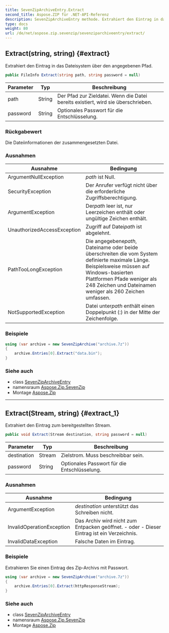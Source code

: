 ```yaml
---
title: SevenZipArchiveEntry.Extract
second_title: Aspose.ZIP für .NET-API-Referenz
description: SevenZipArchiveEntry methode. Extrahiert den Eintrag in das Dateisystem über den angegebenen Pfad.
type: docs
weight: 80
url: /de/net/aspose.zip.sevenzip/sevenziparchiveentry/extract/
---
```

## Extract(string, string) {#extract}

Extrahiert den Eintrag in das Dateisystem über den angegebenen Pfad.

```csharp
public FileInfo Extract(string path, string password = null)
```

| Parameter | Typ | Beschreibung |
| --- | --- | --- |
| path | String | Der Pfad zur Zieldatei. Wenn die Datei bereits existiert, wird sie überschrieben. |
| password | String | Optionales Passwort für die Entschlüsselung. |

### Rückgabewert

Die Dateiinformationen der zusammengesetzten Datei.

### Ausnahmen

| Ausnahme | Bedingung |
| --- | --- |
| ArgumentNullException | *path* ist Null. |
| SecurityException | Der Anrufer verfügt nicht über die erforderliche Zugriffsberechtigung. |
| ArgumentException | Der*path* leer ist, nur Leerzeichen enthält oder ungültige Zeichen enthält. |
| UnauthorizedAccessException | Zugriff auf Datei*path* ist abgelehnt. |
| PathTooLongException | Die angegebene*path*, Dateiname oder beide überschreiten die vom System definierte maximale Länge. Beispielsweise müssen auf Windows-basierten Plattformen Pfade weniger als 248 Zeichen und Dateinamen weniger als 260 Zeichen umfassen. |
| NotSupportedException | Datei unter*path* enthält einen Doppelpunkt (:) in der Mitte der Zeichenfolge. |

### Beispiele

```csharp
using (var archive = new SevenZipArchive("archive.7z"))
{
    archive.Entries[0].Extract("data.bin");
}
```

### Siehe auch

* class [SevenZipArchiveEntry](../)
* namensraum [Aspose.Zip.SevenZip](../../sevenziparchiveentry/)
* Montage [Aspose.Zip](../../../)

---

## Extract(Stream, string) {#extract_1}

Extrahiert den Eintrag zum bereitgestellten Stream.

```csharp
public void Extract(Stream destination, string password = null)
```

| Parameter | Typ | Beschreibung |
| --- | --- | --- |
| destination | Stream | Zielstrom. Muss beschreibbar sein. |
| password | String | Optionales Passwort für die Entschlüsselung. |

### Ausnahmen

| Ausnahme | Bedingung |
| --- | --- |
| ArgumentException | *destination* unterstützt das Schreiben nicht. |
| InvalidOperationException | Das Archiv wird nicht zum Entpacken geöffnet. - oder - Dieser Eintrag ist ein Verzeichnis. |
| InvalidDataException | Falsche Daten im Eintrag. |

### Beispiele

Extrahieren Sie einen Eintrag des Zip-Archivs mit Passwort.

```csharp
using (var archive = new SevenZipArchive("archive.7z"))
{
    archive.Entries[0].Extract(httpResponseStream);
}
```

### Siehe auch

* class [SevenZipArchiveEntry](../)
* namensraum [Aspose.Zip.SevenZip](../../sevenziparchiveentry/)
* Montage [Aspose.Zip](../../../)


